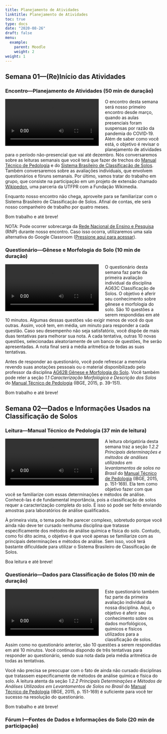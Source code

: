 ```yaml
---
title: Planejamento de Atividades
linktitle: Planejamento de Atividades
toc: true
type: docs
date: "2020-08-26"
draft: false
menu:
  example:
    parent: Moodle
    weight: 2
weight: 1
---
```


## Semana 01—(Re)Início das Atividades

### Encontro—Planejamento de Atividades (50 min de duração)

<p>
<video width="300" style="float: left; margin: 0 20px 5px 0;" controls>
<source src="https://cloud.utfpr.edu.br/index.php/s/FxliWdbPlevj8SR/download" type="video/mp4">
</video>
O encontro desta semana será nosso primeiro encontro desde março, quando as aulas presenciais foram suspensas por razão da pandemia do COVID‑19. Além de saber como você está, o objetivo é revisar o planejamento de atividades para o período não-presencial que vai até dezembro. Nós conversaremos sobre as leituras semanais que você terá que fazer de trechos do <a href="https://biblioteca.ibge.gov.br/visualizacao/livros/liv95017.pdf">Manual Técnico de Pedologia</a> e do <a href="https://ainfo.cnptia.embrapa.br/digital/bitstream/item/199517/1/SiBCS-2018-ISBN-9788570358004.pdf">Sistema Brasileiro de Classificação de Solos</a>. Também conversaremos sobre as avaliações individuais, que envolvem questionários e fóruns semanais. Por último, vamos tratar do trabalho em grupo, que consiste na participação em um projeto de extensão chamado <a href="https://pt.wikipedia.org/wiki/Wikip%C3%A9dia:Outreach_Dashboard/Universidade_Tecnol%C3%B3gica_Federal_do_Paran%C3%A1/Wikipedon_2020-02_(2020)">Wikipedon</a>, uma parceria da UTFPR com a Fundação Wikimedia.
</p>
<p>
Enquanto nosso encontro não chega, aproveite para se familiarizar com o Sistema Brasileiro de Classificação de Solos. Afinal de contas, ele será nosso companheiro de trabalho por quatro meses.
</p>
<p>
Bom trabalho e até breve!
</p>
<p>
NOTA: Pode ocorrer sobrecarga da <a href="https://pt.wikipedia.org/wiki/Rede_Nacional_de_Ensino_e_Pesquisa">Rede Nacional de Ensino e Pesquisa</a> (RNP) durante nosso encontro. Caso isso ocorra, utilizaremos uma sala alternativa do Google Classroom (<a href="https://meet.google.com/lookup/c4saebrx42">Pressione aqui para acessar</a>).
</p>

### Questionário—Gênese e Morfologia do Solo (10 min de duração)

<video width="300" style="float: left; margin: 0 20px 5px 0;" controls>
<source src="https://cloud.utfpr.edu.br/index.php/s/IjRCcmjedt0PD3i/download" type="video/mp4">
</video>

O questionário desta semana faz parte da primeira avaliação individual da disciplina AG63C Classificação de Solos. O objetivo é aferir seu conhecimento sobre gênese e morfologia do solo. São 10 questões a serem respondidas em até 10 minutos. Algumas dessas questões vão exigir menos de você do que outras. Assim, você tem, em média, um minuto para responder a cada questão. Caso seu desempenho não seja satisfatório, você dispõe de mais duas tentativas para melhorar sua nota. A cada tentativa, outras 10 novas questões, selecionadas aleatoriamente de um banco de questões, lhe serão apresentadas. A nota final será a média aritmética de todas as suas tentativas.

Antes de responder ao questionário, você pode refrescar a memória revendo suas anotações pessoais ou o material disponibilizado pelo professor da disciplina [AG62B Gênese e Morfologia do Solo](http://portal.utfpr.edu.br/cursos/coordenacoes/graduacao/santa-helena/sh-agronomia/matriz-e-docentes). Você também pode reler a seção _1.1 Caracterização Morfológica e Descrição dos Solos_ do [Manual Técnico de Pedologia](https://biblioteca.ibge.gov.br/visualizacao/livros/liv95017.pdf) (IBGE, 2015, p. 39-151).

Bom trabalho e até breve!

## Semana 02—Dados e Informações Usados na Classificação de Solos

### Leitura—Manual Técnico de Pedologia (37 min de leitura)

<video width="300" style="float: left; margin: 0 20px 5px 0;" controls>
<source src="https://cloud.utfpr.edu.br/index.php/s/ZVVYvhtY2tT1b6F/download" type="video/mp4">
</video>

A leitura obrigatória desta semana traz a seção _1.2.2 Principais determinações e métodos de análises utilizados em levantamentos de solos no Brasil_ do [Manual Técnico de Pedologia](https://biblioteca.ibge.gov.br/visualizacao/livros/liv95017.pdf) (IBGE, 2015, p. 151-169). Ela tem como objetivo fazer com que você se familiarize com essas determinações e métodos de análise. Conhecê-las é de fundamental importância, pois a classificação de solos requer a caracterização completa do solo. E isso só pode ser feito enviando amostras para laboratórios de análise qualificados.

À primeira vista, o tema pode lhe parecer complexo, sobretudo porque você ainda não deve ter cursado nenhuma disciplina que tratasse especificamente dos métodos de análise química e física do solo. Contudo, como foi dito acima, o objetivo é que você apenas se familiarize com as principais determinações e métodos de análise. Sem isso, você terá bastante dificuldade para utilizar o Sistema Brasileiro de Classificação de Solos.

Boa leitura e até breve!

### Questionário—Dados para Classificação de Solos (10 min de duração)

<video width="300" style="float: left; margin: 0 20px 5px 0;" controls>
<source src="https://cloud.utfpr.edu.br/index.php/s/5p7ugEDpAx5nP6y/download" type="video/mp4">
</video>

Este questionário também faz parte da primeira avaliação individual da nossa disciplina. Aqui, o objetivo é aferir seu conhecimento sobre os dados morfológicos, químicos e físicos utilizados para a classificação de solos. Assim como no questionário anterior, são 10 questões a serem respondidas em até 10 minutos. Você continua dispondo de três tentativas para responder ao questionário, sendo sua nota dada pela média aritmética de todas as tentativas.

Você não precisa se preocupar com o fato de ainda não cursado disciplinas que tratassem especificamente de métodos de análise química e física do solo. A leitura atenta da seção _1.2.2 Principais Determinações e Métodos de Análises Utilizados em Levantamentos de Solos no Brasil_ do [Manual Técnico de Pedologia](https://biblioteca.ibge.gov.br/visualizacao/livros/liv95017.pdf) (IBGE, 2015, p. 151-169) é suficiente para você ter sucesso na resolução do questionário.

Bom trabalho e até breve!

### Fórum I—Fontes de Dados e Informações do Solo (20 min de participação)
